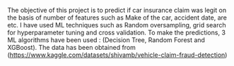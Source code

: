 The objective of this project is to predict if car insurance claim was legit on the basis of number of features such as Make of the car, accident date,
are etc. I have used ML techniques such as Random oversampling, grid search for hyperparameter tuning and cross validation. To make the predictions, 3 ML
algorithms have been used : (Decision Tree, Random Forest and XGBoost). The data has been obtained from (https://www.kaggle.com/datasets/shivamb/vehicle-claim-fraud-detection)

